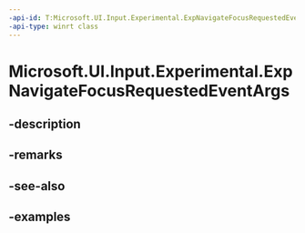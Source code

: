 ```yaml
---
-api-id: T:Microsoft.UI.Input.Experimental.ExpNavigateFocusRequestedEventArgs
-api-type: winrt class
---
```


# Microsoft.UI.Input.Experimental.ExpNavigateFocusRequestedEventArgs

<!--
public sealed class ExpNavigateFocusRequestedEventArgs
-->


## -description

## -remarks

## -see-also

## -examples


